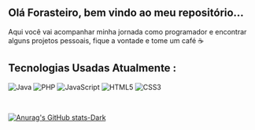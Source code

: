 ## Olá Forasteiro, bem vindo ao meu repositório... 
<p> Aqui você vai acompanhar minha jornada como programador e encontrar alguns projetos pessoais, fique a vontade e tome um café ☕<p>


## Tecnologias Usadas Atualmente :
<div style="display: inline_block">

  ![Java](https://img.shields.io/badge/java-%23ED8B00.svg?style=for-the-badge&logo=java&logoColor=white)
  ![PHP](https://img.shields.io/badge/php-%23777BB4.svg?style=for-the-badge&logo=php&logoColor=white)
  ![JavaScript](https://img.shields.io/badge/javascript-%23323330.svg?style=for-the-badge&logo=javascript&logoColor=%23F7DF1E)
  ![HTML5](https://img.shields.io/badge/html5-%23E34F26.svg?style=for-the-badge&logo=html5&logoColor=white)
  ![CSS3](https://img.shields.io/badge/css3-%231572B6.svg?style=for-the-badge&logo=css3&logoColor=white)
</div><br/>

<div style = "display: inline_block">

[![Anurag's GitHub stats-Dark](https://github-readme-stats.vercel.app/api?username=SauloAstro&show_icons=true&theme=dark#gh-dark-mode-only)](https://github.com/anuraghazra/github-readme-stats#gh-dark-mode-only) 

</div>

